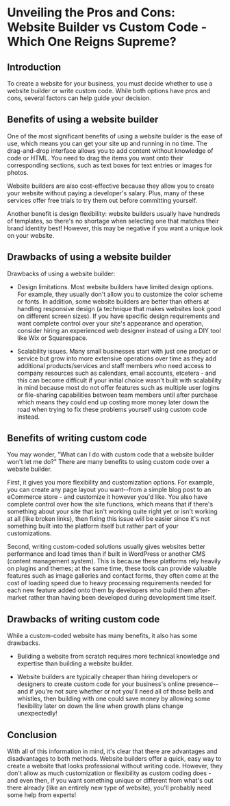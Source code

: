 # Unveiling the Pros and Cons: Website Builder vs Custom Code - Which One Reigns Supreme?

## Introduction

To create a website for your business, you must decide whether to use a website builder or write custom code. While both options have pros and cons, several factors can help guide your decision.

## Benefits of using a website builder

One of the most significant benefits of using a website builder is the ease of use, which means you can get your site up and running in no time. The drag-and-drop interface allows you to add content without knowledge of code or HTML. You need to drag the items you want onto their corresponding sections, such as text boxes for text entries or images for photos.

Website builders are also cost-effective because they allow you to create your website without paying a developer's salary. Plus, many of these services offer free trials to try them out before committing yourself.

Another benefit is design flexibility: website builders usually have hundreds of templates, so there's no shortage when selecting one that matches their brand identity best! However, this may be negative if you want a unique look on your website.

## Drawbacks of using a website builder

Drawbacks of using a website builder:

* Design limitations. Most website builders have limited design options. For example, they usually don't allow you to customize the color scheme or fonts. In addition, some website builders are better than others at handling responsive design (a technique that makes websites look good on different screen sizes). If you have specific design requirements and want complete control over your site's appearance and operation, consider hiring an experienced web designer instead of using a DIY tool like Wix or Squarespace.
    
* Scalability issues. Many small businesses start with just one product or service but grow into more extensive operations over time as they add additional products/services and staff members who need access to company resources such as calendars, email accounts, etcetera - and this can become difficult if your initial choice wasn't built with scalability in mind because most do not offer features such as multiple user logins or file-sharing capabilities between team members until after purchase which means they could end up costing more money later down the road when trying to fix these problems yourself using custom code instead.
    

## Benefits of writing custom code

You may wonder, "What can I do with custom code that a website builder won't let me do?" There are many benefits to using custom code over a website builder.

First, it gives you more flexibility and customization options. For example, you can create any page layout you want--from a simple blog post to an eCommerce store - and customize it however you'd like. You also have complete control over how the site functions, which means that if there's something about your site that isn't working quite right yet or isn't working at all (like broken links), then fixing this issue will be easier since it's not something built into the platform itself but rather part of your customizations.

Second, writing custom-coded solutions usually gives websites better performance and load times than if built in WordPress or another CMS (content management system). This is because these platforms rely heavily on plugins and themes; at the same time, these tools can provide valuable features such as image galleries and contact forms, they often come at the cost of loading speed due to heavy processing requirements needed for each new feature added onto them by developers who build them after-market rather than having been developed during development time itself.

## Drawbacks of writing custom code

While a custom-coded website has many benefits, it also has some drawbacks.

* Building a website from scratch requires more technical knowledge and expertise than building a website builder.
    
* Website builders are typically cheaper than hiring developers or designers to create custom code for your business's online presence--and if you're not sure whether or not you'll need all of those bells and whistles, then building with one could save money by allowing some flexibility later on down the line when growth plans change unexpectedly!
    

## Conclusion

With all of this information in mind, it's clear that there are advantages and disadvantages to both methods. Website builders offer a quick, easy way to create a website that looks professional without writing code. However, they don't allow as much customization or flexibility as custom coding does - and even then, if you want something unique or different from what's out there already (like an entirely new type of website), you'll probably need some help from experts!